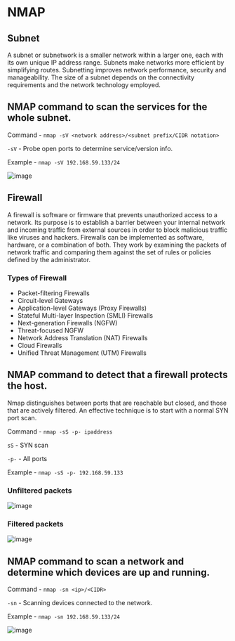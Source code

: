 # NMAP

## Subnet
A subnet or subnetwork is a smaller network within a larger one, each with its own unique IP address range. Subnets make networks more efficient by simplifying routes. Subnetting improves network performance, security and manageability.
The size of a subnet depends on the connectivity requirements and the network technology employed.
## NMAP command to scan the services for the whole subnet.
Command - `nmap -sV <network address>/<subnet prefix/CIDR notation>`

`-sV` - Probe open ports to determine service/version info.

Example - `nmap -sV 192.168.59.133/24`

![image](https://user-images.githubusercontent.com/33444140/226260646-cc8aa426-8de7-481e-83ad-c998fd0aa03a.png)

## Firewall
 A firewall is software or firmware that prevents unauthorized access to a network. Its purpose is to establish a barrier between your internal network and incoming traffic from external sources in order to block malicious traffic like viruses and hackers. Firewalls can be implemented as software, hardware, or a combination of both. They work by examining the packets of network traffic and comparing them against the set of rules or policies defined by the administrator.
 
 ### Types of Firewall
 - Packet-filtering Firewalls
 - Circuit-level Gateways
 - Application-level Gateways (Proxy Firewalls)
 - Stateful Multi-layer Inspection (SMLI) Firewalls
 - Next-generation Firewalls (NGFW)
 - Threat-focused NGFW
 - Network Address Translation (NAT) Firewalls
 - Cloud Firewalls
 - Unified Threat Management (UTM) Firewalls
 ## NMAP command to detect that a firewall protects the host.
  Nmap distinguishes between ports that are reachable but closed, and those that are actively filtered. An effective technique is to start with a normal SYN port scan.
 
 Command - `nmap -sS -p- ipaddress`
 
 `sS` - SYN scan
 
 `-p-` - All ports
 
 Example - `nmap -sS -p- 192.168.59.133`
 ### Unfiltered packets
 ![image](https://user-images.githubusercontent.com/33444140/226264492-c4394a18-4c84-47d9-926f-4a6cbbd0e443.png)
 ### Filtered packets
 ![image](https://user-images.githubusercontent.com/33444140/226266735-ced66c1e-4e1c-42dd-bdb8-347bcf02efa7.png)

## NMAP command to scan a network and determine which devices are up and running.

Command - `nmap -sn <ip>/<CIDR>`

`-sn` - Scanning devices connected to the network.

Example - `nmap -sn 192.168.59.133/24`

![image](https://user-images.githubusercontent.com/33444140/226269403-cd4c9491-fb62-4293-8a18-0609e36f827d.png)
